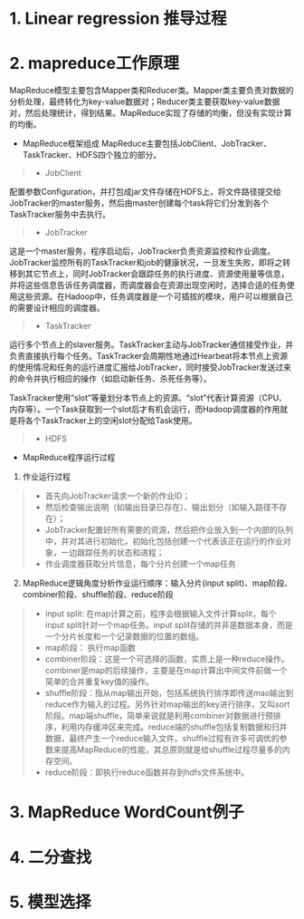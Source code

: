 # 1. Linear regression 推导过程

# 2. mapreduce工作原理

MapReduce模型主要包含Mapper类和Reducer类。Mapper类主要负责对数据的分析处理，最终转化为key-value数据对；Reducer类主要获取key-value数据对，然后处理统计，得到结果。MapReduce实现了存储的均衡，但没有实现计算的均衡。

- MapReduce框架组成
MapReduce主要包括JobClient、JobTracker、TaskTracker、HDFS四个独立的部分。

> - JobClient

配置参数Configuration，并打包成jar文件存储在HDFS上，将文件路径提交给JobTracker的master服务，然后由master创建每个task将它们分发到各个TaskTracker服务中去执行。

> - JobTracker

这是一个master服务，程序启动后，JobTracker负责资源监控和作业调度。JobTracker监控所有的TaskTracker和job的健康状况，一旦发生失败，即将之转移到其它节点上，同时JobTracker会跟踪任务的执行进度、资源使用量等信息，并将这些信息告诉任务调度器，而调度器会在资源出现空闲时，选择合适的任务使用这些资源。在Hadoop中，任务调度器是一个可插拔的模块，用户可以根据自己的需要设计相应的调度器。

> - TaskTracker


运行多个节点上的slaver服务。TaskTracker主动与JobTracker通信接受作业，并负责直接执行每个任务。TaskTracker会周期性地通过Hearbeat将本节点上资源的使用情况和任务的运行进度汇报给JobTracker，同时接受JobTracker发送过来的命令并执行相应的操作（如启动新任务、杀死任务等）。

TaskTracker使用“slot”等量划分本节点上的资源。“slot”代表计算资源（CPU、内存等）。一个Task获取到一个slot后才有机会运行，而Hadoop调度器的作用就是将各个TaskTracker上的空闲slot分配给Task使用。

> - HDFS


- MapReduce程序运行过程

1. 作业运行过程

> - 首先向JobTracker请求一个新的作业ID；
> - 然后检查输出说明（如输出目录已存在）、输出划分（如输入路径不存在）；
> - JobTracker配置好所有需要的资源，然后把作业放入到一个内部的队列中，并对其进行初始化，初始化包括创建一个代表该正在运行的作业对象，一边跟踪任务的状态和进程；
> - 作业调度器获取分片信息，每个分片创建一个map任务

2. MapReduce逻辑角度分析作业运行顺序：输入分片(input split)、map阶段、combiner阶段、shuffle阶段、reduce阶段
> - input split: 在map计算之前，程序会根据输入文件计算split，每个input split针对一个map任务。input split存储的并非是数据本身，而是一个分片长度和一个记录数据的位置的数组。
> - map阶段： 执行map函数
> - combiner阶段：这是一个可选择的函数，实质上是一种reduce操作。combiner是map的后续操作，主要是在map计算出中间文件前做一个简单的合并重复key值的操作。
> - shuffle阶段：指从map输出开始，包括系统执行排序即传送mao输出到reduce作为输入的过程。另外针对map输出的key进行排序，又叫sort阶段。map端shuffle，简单来说就是利用combiner对数据进行预排序，利用内存缓冲区来完成。reduce端的shuffle包括复制数据和归并数据，最终产生一个reduce输入文件。shuffle过程有许多可调优的参数来提高MapReduce的性能，其总原则就是给shuffle过程尽量多的内存空间。
> - reduce阶段：即执行reduce函数并存到hdfs文件系统中。

# 3. MapReduce WordCount例子


# 4. 二分查找
# 5. 模型选择
